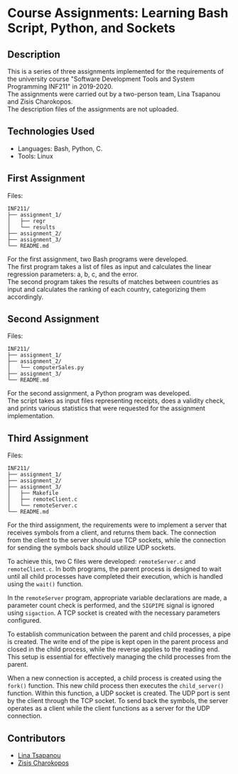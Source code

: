 # Course Assignments: Learning Bash Script, Python, and Sockets

## Description

This is a series of three assignments implemented for the requirements of the university course "Software Development Tools and System Programming INF211" in 2019-2020.  
The assignments were carried out by a two-person team, Lina Tsapanou and Zisis Charokopos.  
The description files of the assignments are not uploaded.

## Technologies Used

- Languages: Bash, Python, C.
- Tools: Linux

## First Assignment

Files:

```text
INF211/
├── assignment_1/
│   ├── regr
│   └── results
├── assignment_2/
├── assignment_3/
└── README.md
```

For the first assignment, two Bash programs were developed.  
The first program takes a list of files as input and calculates the linear regression parameters: a, b, c, and the error.  
The second program takes the results of matches between countries as input and calculates the ranking of each country, categorizing them accordingly.

## Second Assignment

Files:

```text
INF211/
├── assignment_1/
├── assignment_2/
│   └── computerSales.py
├── assignment_3/
└── README.md
```

For the second assignment, a Python program was developed.  
The script takes as input files representing receipts, does a validity check, and prints various statistics that were requested for the assignment implementation.

## Third Assignment

Files:

```text
INF211/
├── assignment_1/
├── assignment_2/
├── assignment_3/
│   ├── Makefile
│   ├── remoteClient.c
│   └── remoteServer.c
└── README.md
```

For the third assignment, the requirements were to implement a server that receives symbols from a client, and returns them back. The connection from the client to the server should use TCP sockets, while the connection for sending the symbols back should utilize UDP sockets.

To achieve this, two C files were developed: `remoteServer.c` and `remoteClient.c`. In both programs, the parent process is designed to wait until all child processes have completed their execution, which is handled using the `wait()` function.

In the `remoteServer` program, appropriate variable declarations are made, a parameter count check is performed, and the `SIGPIPE` signal is ignored using `sigaction`. A TCP socket is created with the necessary parameters configured.

To establish communication between the parent and child processes, a pipe is created. The write end of the pipe is kept open in the parent process and closed in the child process, while the reverse applies to the reading end. This setup is essential for effectively managing the child processes from the parent.

When a new connection is accepted, a child process is created using the `fork()` function. This new child process then executes the `child_server()` function. Within this function, a UDP socket is created. The UDP port is sent by the client through the TCP socket. To send back the symbols, the server operates as a client while the client functions as a server for the UDP connection.

## Contributors

- [Lina Tsapanou](https://github.com/LinaTsapanou)
- [Zisis Charokopos](https://github.com/zisxar)
